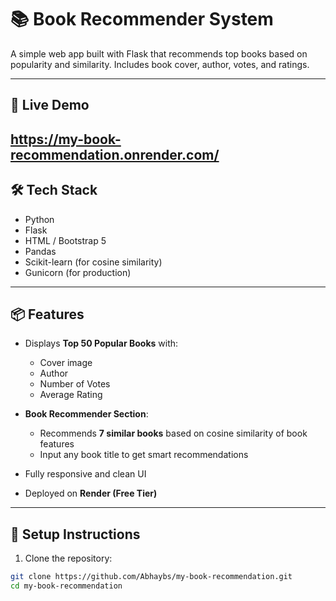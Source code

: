 # 📚 Book Recommender System

A simple web app built with Flask that recommends top books based on popularity and similarity. Includes book cover, author, votes, and ratings.

---

## 🚀 Live Demo

https://my-book-recommendation.onrender.com/
---

## 🛠️ Tech Stack

- Python
- Flask
- HTML / Bootstrap 5
- Pandas
- Scikit-learn (for cosine similarity)
- Gunicorn (for production)

---

## 📦 Features

- Displays **Top 50 Popular Books** with:
  - Cover image
  - Author
  - Number of Votes
  - Average Rating

- **Book Recommender Section**:
  - Recommends **7 similar books** based on cosine similarity of book features
  - Input any book title to get smart recommendations

- Fully responsive and clean UI
- Deployed on **Render (Free Tier)**

---

## 🧰 Setup Instructions

1. Clone the repository:

```bash
git clone https://github.com/Abhaybs/my-book-recommendation.git
cd my-book-recommendation
